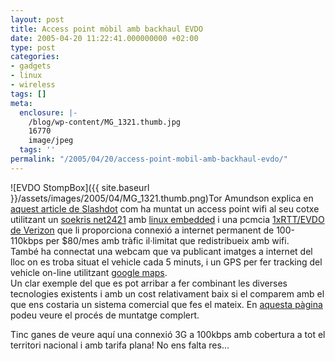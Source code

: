 ```yaml
---
layout: post
title: Access point mòbil amb backhaul EVDO
date: 2005-04-20 11:22:41.000000000 +02:00
type: post
categories:
- gadgets
- linux
- wireless
tags: []
meta:
  enclosure: |-
    /blog/wp-content/MG_1321.thumb.jpg
    16770
    image/jpeg
  tags: ''
permalink: "/2005/04/20/access-point-mobil-amb-backhaul-evdo/"
---
```

![EVDO StompBox]({{ site.baseurl }}/assets/images/2005/04/MG_1321.thumb.png)Tor Amundson explica en [aquest article de Slashdot](http://hardware.slashdot.org/article.pl?sid=05/04/20/0145235&from=rss) com ha muntat un access point wifi al seu cotxe utilitzant un [soekris net2421](http://www.soekris.com/) amb [linux embedded](http://www.nycwireless.net/pebble/) i una pcmcia [1xRTT/EVDO de Verizon](http://www.verizonwireless.com/b2c/mobileoptions/broadband/index.jsp) que li proporciona connexió a internet permanent de 100-110kbps per $80/mes amb tràfic il·limitat que redistribueix amb wifi.  
També ha connectat una webcam que va publicant imatges a internet del lloc on es troba situat el vehicle cada 5 minuts, i un GPS per fer tracking del vehicle on-line utilitzant [google maps](http://maps.google.com/).  
Un clar exemple del que es pot arribar a fer combinant les diverses tecnologies existents i amb un cost relativament baix si el comparem amb el que ens costaria un sistema comercial que fes el mateix. En [aquesta pàgina](http://moro.fbrtech.com/~tora/EVDO/index.html) podeu veure el procés de muntatge complert.

Tinc ganes de veure aquí una connexió 3G a 100kbps amb cobertura a tot el territori nacional i amb tarifa plana! No ens falta res...

